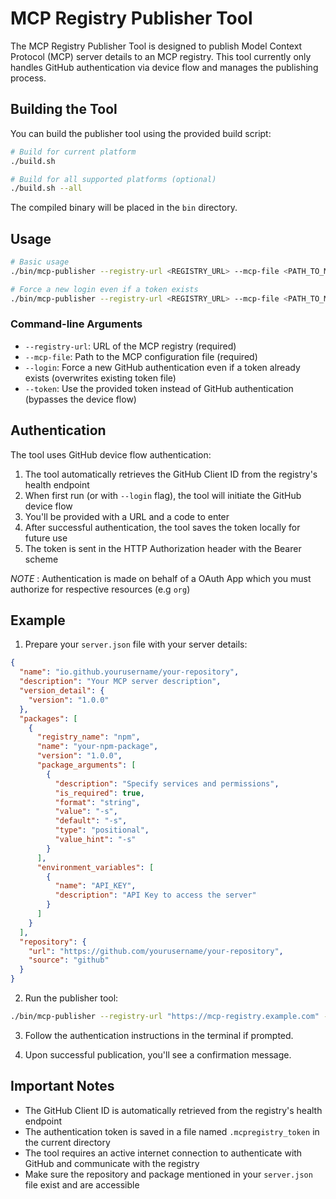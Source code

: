 # MCP Registry Publisher Tool

The MCP Registry Publisher Tool is designed to publish Model Context Protocol (MCP) server details to an MCP registry. This tool currently only handles GitHub authentication via device flow and manages the publishing process.

## Building the Tool

You can build the publisher tool using the provided build script:

```bash
# Build for current platform
./build.sh

# Build for all supported platforms (optional)
./build.sh --all
```

The compiled binary will be placed in the `bin` directory.

## Usage

```bash
# Basic usage
./bin/mcp-publisher --registry-url <REGISTRY_URL> --mcp-file <PATH_TO_MCP_FILE>

# Force a new login even if a token exists
./bin/mcp-publisher --registry-url <REGISTRY_URL> --mcp-file <PATH_TO_MCP_FILE> --login
```

### Command-line Arguments

- `--registry-url`: URL of the MCP registry (required)
- `--mcp-file`: Path to the MCP configuration file (required)
- `--login`: Force a new GitHub authentication even if a token already exists (overwrites existing token file)
- `--token`: Use the provided token instead of GitHub authentication (bypasses the device flow)

## Authentication

The tool uses GitHub device flow authentication:
1. The tool automatically retrieves the GitHub Client ID from the registry's health endpoint
2. When first run (or with `--login` flag), the tool will initiate the GitHub device flow
3. You'll be provided with a URL and a code to enter
4. After successful authentication, the tool saves the token locally for future use
5. The token is sent in the HTTP Authorization header with the Bearer scheme

_NOTE_ : Authentication is made on behalf of a OAuth App which you must authorize for respective resources (e.g `org`)

## Example

1. Prepare your `server.json` file with your server details:

```json
{
  "name": "io.github.yourusername/your-repository",
  "description": "Your MCP server description",
  "version_detail": {
    "version": "1.0.0"
  },
  "packages": [
    {
      "registry_name": "npm",
      "name": "your-npm-package",
      "version": "1.0.0",
      "package_arguments": [
        {
          "description": "Specify services and permissions",
          "is_required": true,
          "format": "string",
          "value": "-s",
          "default": "-s",
          "type": "positional",
          "value_hint": "-s"
        }
      ],
      "environment_variables": [
        {
          "name": "API_KEY",
          "description": "API Key to access the server"
        }
      ]
    }
  ],
  "repository": {
    "url": "https://github.com/yourusername/your-repository",
    "source": "github"
  }
}
```

2. Run the publisher tool:

```bash
./bin/mcp-publisher --registry-url "https://mcp-registry.example.com" --mcp-file "./server.json"
```

3. Follow the authentication instructions in the terminal if prompted.

4. Upon successful publication, you'll see a confirmation message.

## Important Notes

- The GitHub Client ID is automatically retrieved from the registry's health endpoint
- The authentication token is saved in a file named `.mcpregistry_token` in the current directory
- The tool requires an active internet connection to authenticate with GitHub and communicate with the registry
- Make sure the repository and package mentioned in your `server.json` file exist and are accessible
